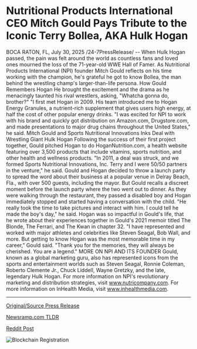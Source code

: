# Nutritional Products International CEO Mitch Gould Pays Tribute to the Iconic Terry Bollea, AKA Hulk Hogan

BOCA RATON, FL, July 30, 2025 /24-7PressRelease/ -- When Hulk Hogan passed, the pain was felt around the world as countless fans and loved ones mourned the loss of the 71-year-old WWE Hall of Famer.   As Nutritional Products International (NPI) founder Mitch Gould reflects on his time working with the champion, he's grateful he got to know Bollea, the man behind the wrestling champ's larger-than-life persona.   How Gould Remembers Hogan He brought the excitement and the drama as he menacingly taunted his rival wrestlers, asking, "Whatcha gonna do, brother?"  "I first met Hogan in 2009. His team introduced me to Hogan Energy Granules, a nutrient-rich supplement that gives users high energy, at half the cost of other popular energy drinks.  "I was excited for NPI to work with his brand and quickly got distribution on Amazon.com, Drugstore.com, and made presentations to major drug chains throughout the United States," he said.   Mitch Gould and Sports Nutritional Innovations Inks Deal with Wrestling Giant Hulk Hogan Following the success of their first project together, Gould pitched Hogan to do HoganNutrition.com, a health website featuring over 3,500 products that include vitamins, sports nutrition, and other health and wellness products.  "In 2011, a deal was struck, and we formed Sports Nutritional Innovations, Inc. Terry and I were 50/50 partners in the venture," he said.  Gould and Hogan decided to throw a launch party to spread the word about their business at a popular venue in Delray Beach, Fla., with over 500 guests, including the mayor.   But Gould recalls a discreet moment before the launch party where the two went out to dinner. As they were walking through the restaurant, they passed a disabled boy and Hogan immediately stopped and started having a conversation with the child.   "He really took the time to take pictures and interact with him. I could tell he made the boy's day," he said.   Hogan was so impactful in Gould's life, that he wrote about their experiences together in Gould's 2021 memoir titled The Blonde, The Ferrari, and The Kwan in chapter 32.   "I have represented and worked with major athletes and celebrities like Steven Seagal, Bob Wall, and more. But getting to know Hogan was the most memorable time in my career," Gould said. "Thank you for the memories, they will always be cherished. You are a legend."  MORE ON NPI AND ITS FOUNDER Gould, known as a global marketing guru, also has represented icons from the sports and entertainment worlds such as Steven Seagal, Ronnie Coleman, Roberto Clemente Jr., Chuck Liddell, Wayne Gretzky, and the late, legendary Hulk Hogan.  For more information on NPI's revolutionary marketing and distribution strategies, visit www.nutricompany.com. For more information on InHealth Media, visit www.inhealthmedia.com. 

---

[Original/Source Press Release](https://www.24-7pressrelease.com/press-release/525357/nutritional-products-international-ceo-mitch-gould-pays-tribute-to-the-iconic-terry-bollea-aka-hulk-hogan)
                    

[Newsramp.com TLDR](https://newsramp.com/curated-news/remembering-hulk-hogan-a-legacy-beyond-wrestling/a4efce6e6c4d1b8b91f7c47f1f7dcca4) 

 



[Reddit Post](https://www.reddit.com/r/Lifestyle_Culture/comments/1md0d9s/remembering_hulk_hogan_a_legacy_beyond_wrestling/) 



![Blockchain Registration](https://cdn.newsramp.app/24-7PressRelease/qrcode/257/30/airyZfmK.webp)
